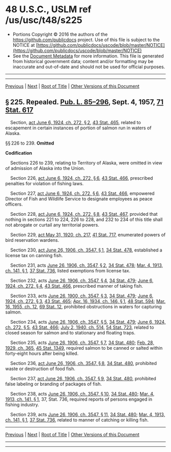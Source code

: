 ---
---

# 48 U.S.C., USLM ref /us/usc/t48/s225

* Portions Copyright © 2016 the authors of the https://github.com/publicdocs project.
  Use of this file is subject to the NOTICE at [https://github.com/publicdocs/uscode/blob/master/NOTICE](https://github.com/publicdocs/uscode/blob/master/NOTICE)
* See the [Document Metadata](././../../../..//README.md) for more information.
  This file is generated from historical government data; content and/or formatting may be inaccurate and out-of-date and should not be used for official purposes.

----------
----------

[Previous](./../../../..//us/usc/t48/ch2/m__us_usc_t48_s174.md) | [Next](./../../../..//us/usc/t48/ch2/m__us_usc_t48_s240.md) | [Root of Title](./../../../../) | [Other Versions of this Document](https://publicdocs.github.io/go/links?ns=uslm&ref=%2Fus%2Fusc%2Ft48%2Fs225)

## § 225. Repealed. [Pub. L. 85–296][/us/pl/85/296], Sept. 4, 1957, [71 Stat. 617][/us/stat/71/617]

    Section, [act June 6, 1924, ch. 272, § 2][/us/act/1924-06-06/ch272/s2], [43 Stat. 465][/us/stat/43/465], related to escapement in certain instances of portion of salmon run in waters of Alaska.

§§ 226 to 239. __Omitted__ 

 __Codification__ 

    Sections 226 to 239, relating to Territory of Alaska, were omitted in view of admission of Alaska into the Union.

    Section 226, [act June 6, 1924, ch. 272, § 6][/us/act/1924-06-06/ch272/s6], [43 Stat. 466][/us/stat/43/466], prescribed penalties for violation of fishing laws.

    Section 227, [act June 6, 1924, ch. 272, § 6][/us/act/1924-06-06/ch272/s6], [43 Stat. 466][/us/stat/43/466], empowered Director of Fish and Wildlife Service to designate employees as peace officers.

    Section 228, [act June 6, 1924, ch. 272, § 8][/us/act/1924-06-06/ch272/s8], [43 Stat. 467][/us/stat/43/467], provided that nothing in sections 221 to 224, 226 to 228, and 232 to 234 of this title shall not abrogate or curtail any territorial powers.

    Section 229, [act May 31, 1920, ch. 217][/us/act/1920-05-31/ch217], [41 Stat. 717][/us/stat/41/717], enumerated powers of bird reservation wardens.

    Section 230, [act June 26, 1906, ch. 3547, § 1][/us/act/1906-06-26/ch3547/s1], [34 Stat. 478][/us/stat/34/478], established a license tax on canning fish.

    Section 231, acts [June 26, 1906, ch. 3547, § 2][/us/act/1906-06-26/ch3547/s2], [34 Stat. 478][/us/stat/34/478]; [Mar. 4, 1913, ch. 141, § 1][/us/act/1913-03-04/ch141/s1], [37 Stat. 736][/us/stat/37/736], listed exemptions from license tax.

    Section 232, acts [June 26, 1906, ch. 3547, § 4][/us/act/1906-06-26/ch3547/s4], [34 Stat. 479][/us/stat/34/479]; [June 6, 1924, ch. 272, § 4][/us/act/1924-06-06/ch272/s4], [43 Stat. 466][/us/stat/43/466], prescribed manner of taking fish.

    Section 233, acts [June 26, 1900, ch. 3547, § 3][/us/act/1900-06-26/ch3547/s3], [34 Stat. 479][/us/stat/34/479]; [June 6, 1924, ch. 272, § 3][/us/act/1924-06-06/ch272/s3], [43 Stat. 465][/us/stat/43/465]; [Apr. 16, 1934, ch. 146, § 1][/us/act/1934-04-16/ch146/s1], [48 Stat. 594][/us/stat/48/594]; [Mar. 16, 1955, ch. 12][/us/act/1955-03-16/ch12], [69 Stat. 12][/us/stat/69/12], prohibited obstructions in waters for capturing salmon.

    Section 234, acts [June 26, 1906, ch. 3547, § 5][/us/act/1906-06-26/ch3547/s5], [34 Stat. 479][/us/stat/34/479]; [June 6, 1924, ch. 272, § 5][/us/act/1924-06-06/ch272/s5], [43 Stat. 466][/us/stat/43/466]; [July 2, 1940, ch. 514][/us/act/1940-07-02/ch514], [54 Stat. 723][/us/stat/54/723], related to closed season for salmon and to stationary and floating traps.

    Section 235, acts [June 26, 1906, ch. 3547, § 7][/us/act/1906-06-26/ch3547/s7], [34 Stat. 480][/us/stat/34/480]; [Feb. 28, 1929, ch. 365][/us/act/1929-02-28/ch365], [45 Stat. 1349][/us/stat/45/1349], required salmon to be canned or salted within forty-eight hours after being killed.

    Section 236, [act June 26, 1906, ch. 3547, § 8][/us/act/1906-06-26/ch3547/s8], [34 Stat. 480][/us/stat/34/480], prohibited waste or destruction of food fish.

    Section 237, [act June 26, 1906, ch. 3547, § 9][/us/act/1906-06-26/ch3547/s9], [34 Stat. 480][/us/stat/34/480], prohibited false labeling or branding of packages of fish.

    Section 238, acts [June 26, 1906, ch. 3547, § 10][/us/act/1906-06-26/ch3547/s10], [34 Stat. 480][/us/stat/34/480]; [Mar. 4, 1913, ch. 141, § 1][/us/act/1913-03-04/ch141/s1], 37, Stat. 736, required reports of persons engaged in fishing industry.

    Section 239, acts [June 26, 1906, ch. 3547, § 11][/us/act/1906-06-26/ch3547/s11], [34 Stat. 480][/us/stat/34/480]; [Mar. 4, 1913, ch. 141, § 1][/us/act/1913-03-04/ch141/s1], [37 Stat. 736][/us/stat/37/736], related to manner of catching or killing fish.

----------

[Previous](./../../../..//us/usc/t48/ch2/m__us_usc_t48_s174.md) | [Next](./../../../..//us/usc/t48/ch2/m__us_usc_t48_s240.md) | [Root of Title](./../../../../) | [Other Versions of this Document](https://publicdocs.github.io/go/links?ns=uslm&ref=%2Fus%2Fusc%2Ft48%2Fs225)

----------
----------

[/us/pl/85/296]: https://publicdocs.github.io/go/links?ns=uslm&ref=%2Fus%2Fpl%2F85%2F296
[/us/stat/71/617]: https://publicdocs.github.io/go/links?ns=uslm&ref=%2Fus%2Fstat%2F71%2F617
[/us/act/1924-06-06/ch272/s2]: https://publicdocs.github.io/go/links?ns=uslm&ref=%2Fus%2Fact%2F1924-06-06%2Fch272%2Fs2
[/us/stat/43/465]: https://publicdocs.github.io/go/links?ns=uslm&ref=%2Fus%2Fstat%2F43%2F465
[/us/act/1924-06-06/ch272/s6]: https://publicdocs.github.io/go/links?ns=uslm&ref=%2Fus%2Fact%2F1924-06-06%2Fch272%2Fs6
[/us/stat/43/466]: https://publicdocs.github.io/go/links?ns=uslm&ref=%2Fus%2Fstat%2F43%2F466
[/us/act/1924-06-06/ch272/s6]: https://publicdocs.github.io/go/links?ns=uslm&ref=%2Fus%2Fact%2F1924-06-06%2Fch272%2Fs6
[/us/stat/43/466]: https://publicdocs.github.io/go/links?ns=uslm&ref=%2Fus%2Fstat%2F43%2F466
[/us/act/1924-06-06/ch272/s8]: https://publicdocs.github.io/go/links?ns=uslm&ref=%2Fus%2Fact%2F1924-06-06%2Fch272%2Fs8
[/us/stat/43/467]: https://publicdocs.github.io/go/links?ns=uslm&ref=%2Fus%2Fstat%2F43%2F467
[/us/act/1920-05-31/ch217]: https://publicdocs.github.io/go/links?ns=uslm&ref=%2Fus%2Fact%2F1920-05-31%2Fch217
[/us/stat/41/717]: https://publicdocs.github.io/go/links?ns=uslm&ref=%2Fus%2Fstat%2F41%2F717
[/us/act/1906-06-26/ch3547/s1]: https://publicdocs.github.io/go/links?ns=uslm&ref=%2Fus%2Fact%2F1906-06-26%2Fch3547%2Fs1
[/us/stat/34/478]: https://publicdocs.github.io/go/links?ns=uslm&ref=%2Fus%2Fstat%2F34%2F478
[/us/act/1906-06-26/ch3547/s2]: https://publicdocs.github.io/go/links?ns=uslm&ref=%2Fus%2Fact%2F1906-06-26%2Fch3547%2Fs2
[/us/stat/34/478]: https://publicdocs.github.io/go/links?ns=uslm&ref=%2Fus%2Fstat%2F34%2F478
[/us/act/1913-03-04/ch141/s1]: https://publicdocs.github.io/go/links?ns=uslm&ref=%2Fus%2Fact%2F1913-03-04%2Fch141%2Fs1
[/us/stat/37/736]: https://publicdocs.github.io/go/links?ns=uslm&ref=%2Fus%2Fstat%2F37%2F736
[/us/act/1906-06-26/ch3547/s4]: https://publicdocs.github.io/go/links?ns=uslm&ref=%2Fus%2Fact%2F1906-06-26%2Fch3547%2Fs4
[/us/stat/34/479]: https://publicdocs.github.io/go/links?ns=uslm&ref=%2Fus%2Fstat%2F34%2F479
[/us/act/1924-06-06/ch272/s4]: https://publicdocs.github.io/go/links?ns=uslm&ref=%2Fus%2Fact%2F1924-06-06%2Fch272%2Fs4
[/us/stat/43/466]: https://publicdocs.github.io/go/links?ns=uslm&ref=%2Fus%2Fstat%2F43%2F466
[/us/act/1900-06-26/ch3547/s3]: https://publicdocs.github.io/go/links?ns=uslm&ref=%2Fus%2Fact%2F1900-06-26%2Fch3547%2Fs3
[/us/stat/34/479]: https://publicdocs.github.io/go/links?ns=uslm&ref=%2Fus%2Fstat%2F34%2F479
[/us/act/1924-06-06/ch272/s3]: https://publicdocs.github.io/go/links?ns=uslm&ref=%2Fus%2Fact%2F1924-06-06%2Fch272%2Fs3
[/us/stat/43/465]: https://publicdocs.github.io/go/links?ns=uslm&ref=%2Fus%2Fstat%2F43%2F465
[/us/act/1934-04-16/ch146/s1]: https://publicdocs.github.io/go/links?ns=uslm&ref=%2Fus%2Fact%2F1934-04-16%2Fch146%2Fs1
[/us/stat/48/594]: https://publicdocs.github.io/go/links?ns=uslm&ref=%2Fus%2Fstat%2F48%2F594
[/us/act/1955-03-16/ch12]: https://publicdocs.github.io/go/links?ns=uslm&ref=%2Fus%2Fact%2F1955-03-16%2Fch12
[/us/stat/69/12]: https://publicdocs.github.io/go/links?ns=uslm&ref=%2Fus%2Fstat%2F69%2F12
[/us/act/1906-06-26/ch3547/s5]: https://publicdocs.github.io/go/links?ns=uslm&ref=%2Fus%2Fact%2F1906-06-26%2Fch3547%2Fs5
[/us/stat/34/479]: https://publicdocs.github.io/go/links?ns=uslm&ref=%2Fus%2Fstat%2F34%2F479
[/us/act/1924-06-06/ch272/s5]: https://publicdocs.github.io/go/links?ns=uslm&ref=%2Fus%2Fact%2F1924-06-06%2Fch272%2Fs5
[/us/stat/43/466]: https://publicdocs.github.io/go/links?ns=uslm&ref=%2Fus%2Fstat%2F43%2F466
[/us/act/1940-07-02/ch514]: https://publicdocs.github.io/go/links?ns=uslm&ref=%2Fus%2Fact%2F1940-07-02%2Fch514
[/us/stat/54/723]: https://publicdocs.github.io/go/links?ns=uslm&ref=%2Fus%2Fstat%2F54%2F723
[/us/act/1906-06-26/ch3547/s7]: https://publicdocs.github.io/go/links?ns=uslm&ref=%2Fus%2Fact%2F1906-06-26%2Fch3547%2Fs7
[/us/stat/34/480]: https://publicdocs.github.io/go/links?ns=uslm&ref=%2Fus%2Fstat%2F34%2F480
[/us/act/1929-02-28/ch365]: https://publicdocs.github.io/go/links?ns=uslm&ref=%2Fus%2Fact%2F1929-02-28%2Fch365
[/us/stat/45/1349]: https://publicdocs.github.io/go/links?ns=uslm&ref=%2Fus%2Fstat%2F45%2F1349
[/us/act/1906-06-26/ch3547/s8]: https://publicdocs.github.io/go/links?ns=uslm&ref=%2Fus%2Fact%2F1906-06-26%2Fch3547%2Fs8
[/us/stat/34/480]: https://publicdocs.github.io/go/links?ns=uslm&ref=%2Fus%2Fstat%2F34%2F480
[/us/act/1906-06-26/ch3547/s9]: https://publicdocs.github.io/go/links?ns=uslm&ref=%2Fus%2Fact%2F1906-06-26%2Fch3547%2Fs9
[/us/stat/34/480]: https://publicdocs.github.io/go/links?ns=uslm&ref=%2Fus%2Fstat%2F34%2F480
[/us/act/1906-06-26/ch3547/s10]: https://publicdocs.github.io/go/links?ns=uslm&ref=%2Fus%2Fact%2F1906-06-26%2Fch3547%2Fs10
[/us/stat/34/480]: https://publicdocs.github.io/go/links?ns=uslm&ref=%2Fus%2Fstat%2F34%2F480
[/us/act/1913-03-04/ch141/s1]: https://publicdocs.github.io/go/links?ns=uslm&ref=%2Fus%2Fact%2F1913-03-04%2Fch141%2Fs1
[/us/act/1906-06-26/ch3547/s11]: https://publicdocs.github.io/go/links?ns=uslm&ref=%2Fus%2Fact%2F1906-06-26%2Fch3547%2Fs11
[/us/stat/34/480]: https://publicdocs.github.io/go/links?ns=uslm&ref=%2Fus%2Fstat%2F34%2F480
[/us/act/1913-03-04/ch141/s1]: https://publicdocs.github.io/go/links?ns=uslm&ref=%2Fus%2Fact%2F1913-03-04%2Fch141%2Fs1
[/us/stat/37/736]: https://publicdocs.github.io/go/links?ns=uslm&ref=%2Fus%2Fstat%2F37%2F736


